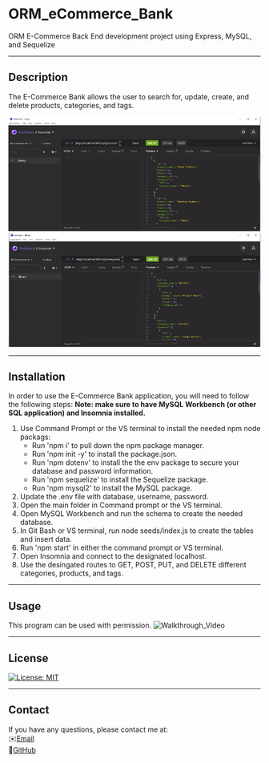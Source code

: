 # ORM_eCommerce_Bank

ORM E-Commerce Back End development project using Express, MySQL, and Sequelize

---

## Description

The E-Commerce Bank allows the user to search for, update, create, and delete products, categories, and tags.

![screenshot1](./assets/screenshot1.PNG)\
![screenshot2](./assets/screenshot2.PNG)

---

## Installation

In order to use the E-Commerce Bank application, you will need to follow the following steps:
**Note: make sure to have MySQL Workbench (or other SQL application) and Insomnia installed.**

1. Use Command Prompt or the VS terminal to install the needed npm node packags:
   - Run 'npm i' to pull down the npm package manager.
   - Run 'npm init -y' to install the package.json.
   - Run 'npm dotenv' to install the the env package to secure your database and password information.
   - Run 'npm sequelize' to install the Sequelize package.
   - Run 'npm mysql2' to install the MySQL package.
2. Update the .env file with database, username, password.
3. Open the main folder in Command prompt or the VS terminal.
4. Open MySQL Workbench and run the schema to create the needed database.
5. In Git Bash or VS terminal, run node seeds/index.js to create the tables and insert data.
6. Run 'npm start' in either the command prompt or VS terminal.
7. Open Insomnia and connect to the designated localhost.
8. Use the desingated routes to GET, POST, PUT, and DELETE different categories, products, and tags.

---

## Usage

This program can be used with permission.
![Walkthrough_Video](.assets/ORM_eCommerce1/MP4)

---

## License

[![License: MIT](https://img.shields.io/badge/License-MIT-yellow.svg)](https://opensource.org/licenses/MIT)

---

## Contact

If you have any questions, please contact me at:\
✉️[Email](mailto:hrkoren@gmail.com)\
📂[GitHub](https://github.com/hrkoren)
